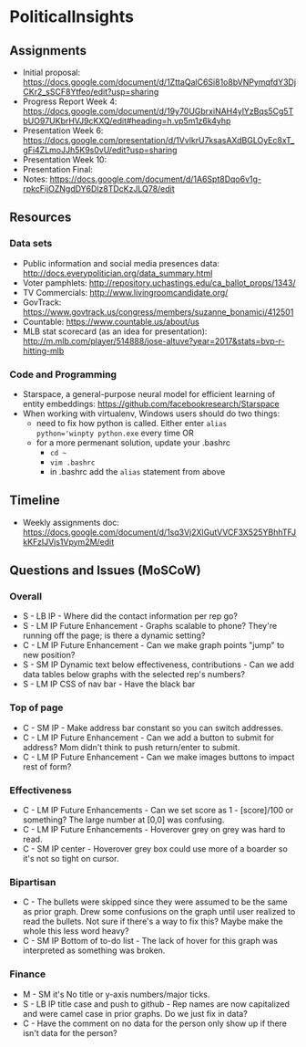 ﻿# PoliticalInsights

## Assignments
* Initial proposal: https://docs.google.com/document/d/1ZttaQalC6Si81o8bVNPymqfdY3DjCKr2_sSCF8Ytfeo/edit?usp=sharing
* Progress Report Week 4: https://docs.google.com/document/d/19y70UGbrxiNAH4ylYzBqs5Cg5TbUO97UKbrHVJ9cKXQ/edit#heading=h.vp5m1z6k4yhp
* Presentation Week 6: https://docs.google.com/presentation/d/1VvlkrU7ksasAXdBGLOyEc8xT_gFi4ZLmoJJh5K9s0vU/edit?usp=sharing
* Presentation Week 10:
* Presentation Final: 
* Notes: https://docs.google.com/document/d/1A6Spt8Dqo6v1g-rpkcFijOZNgdDY6Dlz8TDcKzJLQ78/edit

## Resources

### Data sets

* Public information and social media presences data: http://docs.everypolitician.org/data_summary.html
* Voter pamphlets: http://repository.uchastings.edu/ca_ballot_props/1343/ 
* TV Commercials: http://www.livingroomcandidate.org/ 
* GovTrack: https://www.govtrack.us/congress/members/suzanne_bonamici/412501 
* Countable: https://www.countable.us/about/us 
* MLB stat scorecard (as an idea for presentation): http://m.mlb.com/player/514888/jose-altuve?year=2017&stats=bvp-r-hitting-mlb

### Code and Programming

* Starspace, a general-purpose neural model for efficient learning of entity embeddings: https://github.com/facebookresearch/Starspace
* When working with virtualenv, Windows users should do two things:
  * need to fix how python is called. Either enter <code>alias python='winpty python.exe</code> every time OR
  * for a more permenant solution, update your .bashrc
    * <code>cd ~</code>
    * <code>vim .bashrc</code>
    * in .bashrc add the <code>alias</code> statement from above

## Timeline

* Weekly assignments doc: https://docs.google.com/document/d/1sq3Vj2XlGutVVCF3X525YBhhTFJkKFzIJVjs1Vpym2M/edit

## Questions and Issues (MoSCoW)

### Overall
* S - LB IP - Where did the contact information per rep go?
* S - LM IP Future Enhancement - Graphs scalable to phone? They're running off the page; is there a dynamic setting?
* C - LM IP Future Enhancement - Can we make graph points "jump" to new position?
* S - SM IP Dynamic text below effectiveness, contributions - Can we add data tables below graphs with the selected rep's numbers?
* S - LM IP CSS of nav bar - Have the black bar

### Top of page
* C - SM IP - Make address bar constant so you can switch addresses.
* C - LM IP Future Enhancement - Can we add a button to submit for address? Mom didn't think to push return/enter to submit.
* C - LM IP Future Enhancement - Can we make images buttons to impact rest of form?

### Effectiveness
* C - LM IP Future Enhancements - Can we set score as 1 - [score]/100 or something? The large number at [0,0] was confusing.
* C - LM IP Future Enhancements - Hoverover grey on grey was hard to read.
* C - SM IP center - Hoverover grey box could use more of a boarder so it's not so tight on cursor.

### Bipartisan
* C - The bullets were skipped since they were assumed to be the same as prior graph. Drew some confusions on the graph until user realized to read the bullets. Not sure if there's a way to fix this? Maybe make the whole this less word heavy?
* C - SM IP Bottom of to-do list - The lack of hover for this graph was interpreted as something was broken.

### Finance
* M - SM it's No title or y-axis numbers/major ticks.
* S - LB IP title case and push to github - Rep names are now capitalized and were camel case in prior graphs. Do we just fix in data?
* C - Have the comment on no data for the person only show up if there isn't data for the person?
